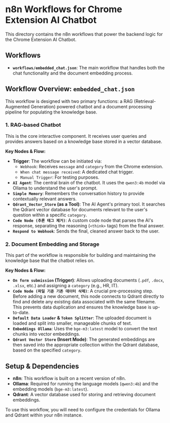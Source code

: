 # n8n Workflows for Chrome Extension AI Chatbot

This directory contains the n8n workflows that power the backend logic for the Chrome Extension AI Chatbot.

## Workflows

- **`workflows/embedded_chat.json`**: The main workflow that handles both the chat functionality and the document embedding process.

## Workflow Overview: `embedded_chat.json`

This workflow is designed with two primary functions: a RAG (Retrieval-Augmented Generation) powered chatbot and a document processing pipeline for populating the knowledge base.

### 1. RAG-based Chatbot

This is the core interactive component. It receives user queries and provides answers based on a knowledge base stored in a vector database.

**Key Nodes & Flow:**

- **Trigger**: The workflow can be initiated via:
    - `Webhook`: Receives `message` and `category` from the Chrome extension.
    - `When chat message received`: A dedicated chat trigger.
    - `Manual Trigger`: For testing purposes.
- **`AI Agent`**: The central brain of the chatbot. It uses the `qwen3:4b` model via Ollama to understand the user's prompt.
- **`Simple Memory`**: Remembers the conversation history to provide contextually relevant answers.
- **`Qdrant_Vector_Store` (as a Tool)**: The AI Agent's primary tool. It searches the Qdrant vector database for documents relevant to the user's question within a specific `category`.
- **`Code Node (추론 태그 제거)`**: A custom code node that parses the AI's response, separating the reasoning (`<think>` tags) from the final answer.
- **`Respond to Webhook`**: Sends the final, cleaned answer back to the user.

### 2. Document Embedding and Storage

This part of the workflow is responsible for building and maintaining the knowledge base that the chatbot relies on.

**Key Nodes & Flow:**

- **`On form submission` (Trigger)**: Allows uploading documents (`.pdf`, `.docx`, `.xlsx`, etc.) and assigning a `category` (e.g., HR, IT).
- **`Code Node (파일 기준 기존 데이터 삭제)`**: A crucial pre-processing step. Before adding a new document, this node connects to Qdrant directly to find and delete any existing data associated with the same filename. This prevents data duplication and ensures the knowledge base is up-to-date.
- **`Default Data Loader` & `Token Splitter`**: The uploaded document is loaded and split into smaller, manageable chunks of text.
- **`Embeddings Ollama`**: Uses the `bge-m3:latest` model to convert the text chunks into vector embeddings.
- **`Qdrant Vector Store` (Insert Mode)**: The generated embeddings are then saved into the appropriate collection within the Qdrant database, based on the specified `category`.

## Setup & Dependencies

- **n8n**: This workflow is built on a recent version of n8n.
- **Ollama**: Required for running the language models (`qwen3:4b`) and the embedding models (`bge-m3:latest`).
- **Qdrant**: A vector database used for storing and retrieving document embeddings.

To use this workflow, you will need to configure the credentials for Ollama and Qdrant within your n8n instance.
